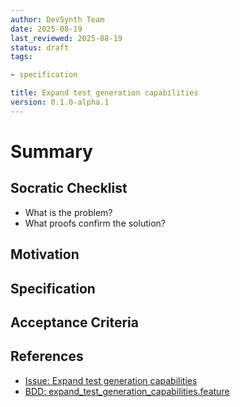 ```yaml
---
author: DevSynth Team
date: 2025-08-19
last_reviewed: 2025-08-19
status: draft
tags:

- specification

title: Expand test generation capabilities
version: 0.1.0-alpha.1
---
```


<!--
Required metadata fields:
- author: document author
- date: creation date
- last_reviewed: last review date
- status: draft | review | published
- tags: search keywords
- title: short descriptive name
- version: specification version
-->

# Summary

## Socratic Checklist
- What is the problem?
- What proofs confirm the solution?

## Motivation

## Specification

## Acceptance Criteria

## References

- [Issue: Expand test generation capabilities](../../issues/Expand-test-generation-capabilities.md)
- [BDD: expand_test_generation_capabilities.feature](../../tests/behavior/features/expand_test_generation_capabilities.feature)
